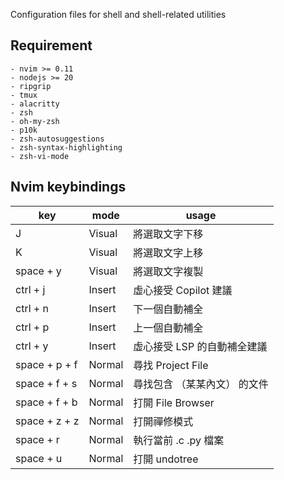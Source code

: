 Configuration files for shell and shell-related utilities

## Requirement
```
- nvim >= 0.11
- nodejs >= 20
- ripgrip
- tmux
- alacritty
- zsh
- oh-my-zsh
- p10k
- zsh-autosuggestions
- zsh-syntax-highlighting
- zsh-vi-mode
```



## Nvim keybindings

| key           | mode   | usage            |
| ------------- | ------ | ---------------- |
| J             | Visual | 將選取文字下移          |
| K             | Visual | 將選取文字上移          |
| space + y     | Visual | 將選取文字複製          |
| ctrl + j      | Insert | 虛心接受 Copilot 建議  |
| ctrl + n      | Insert | 下一個自動補全          |
| ctrl + p      | Insert | 上一個自動補全          |
| ctrl + y      | Insert | 虛心接受 LSP 的自動補全建議 |
| space + p + f | Normal | 尋找 Project File  |
| space + f + s | Normal | 尋找包含 （某某內文） 的文件  |
| space + f + b | Normal | 打開 File Browser  |
| space + z + z | Normal | 打開禪修模式           |
| space + r     | Normal | 執行當前 .c .py 檔案   |
| space + u     | Normal | 打開 undotree      |


